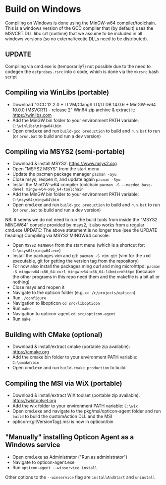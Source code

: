 # Build on Windows

Compiling on Windows is done using the MinGW-w64 compiler/toolchain.
This is a windows version of the GCC compiler that (by default) uses the MSVCRT.DLL libc crt (runtime) that we assume to be included in all windows versions (so no external/exotic DLLs need to be distributed).

## UPDATE
Compiling via cmd.exe is (temporarily?) not possible due to the need to codegen the `defprobes.rsrc` into c code, which is done via the `mkrsrc` bash script


## Compiling via WinLibs (portable)
- Download "GCC 12.2.0 + LLVM/Clang/LLD/LLDB 14.0.6 + MinGW-w64 10.0.0 (MSVCRT) - release 2" Win64 zip archive & extract it: https://winlibs.com
- Add the MinGW bin folder to your environment PATH variable: `C:\winlibs\mingw64\bin`
- Open cmd.exe and run `build-gcc production` to build and `run.bat` to run (or `brun.bat` to build and run a dev version)

## Compiling via MSYS2 (semi-portable)
- Download & install MSYS2: https://www.msys2.org
- Open "MSYS2 MSYS" from the start menu
- Update the pacman package manager `pacman -Syu`
- Close msys, reopen it, and update again `pacman -Syu`
- Install the MinGW-w64 compiler toolchain `pacman -S --needed base-devel mingw-w64-x86_64-toolchain`
- Add the MinGW bin folder to your environment PATH variable: `C:\msys64\mingw64\bin`
- Open cmd.exe and run `build-gcc production` to build and `run.bat` to run (or `brun.bat` to build and run a dev version)

NB: It seems we do not need to run the build tools from inside the "MSYS2 MINGW64" console provided by msys2, it also works from a regular cmd.exe
UPDATE: The above statement is no longer true (see the UPDATE heading)
Compiling via MSYS2 MINGW64 console:
- Open `MSYS2 MINGW64` from the start menu (which is a shortcut for: `C:\msys64\mingw64.exe`)
- Install the packages vim and git: `pacman -S vim git` (vim for the xxd executable, git for getting the version tag from the repository)
- For now also install the packages ming curl and ming microhttpd: `pacman -S mingw-w64-x86_64-curl mingw-w64-x86_64-libmicrohttpd` (because the other programs in this repo need them and the makefile is a bit all or nothing)
- Close msys and reopen it
- Navigate to the opticon folder (e.g. `cd /c/projects/opticon`)
- Run `./configure`
- Navigation to libopticon `cd src/libopticon`
- Run `make`
- Navigation to opticon-agent `cd src/opticon-agent`
- Run `make`

## Building with CMake (optional)
- Download & install/extract cmake (portable zip available): https://cmake.org
- Add the cmake bin folder to your environment PATH variable: `C:\cmake\bin`
- Open cmd.exe and run `build-cmake production` to build

## Compiling the MSI via WiX (portable)
- Download & install/extract WiX toolset (portable zip available): https://wixtoolset.org
- Add the wix folder to your environment PATH variable: `C:\wix`
- Open cmd.exe and navigate to the pkg/msi/opticon-agent folder and run `build` to build the customAction DLL and the MSI
- opticon-{gitVersionTag}.msi is now in opticon/bin

## "Manually" installing Opticon Agent as a Windows service
- Open cmd.exe as Administrator ("Run as administrator")
- Navigate to opticon-agent.exe
- Run `opticon-agent --winservice install`

Other options to the `--winservice` flag are `installAndStart` and `uninstall`